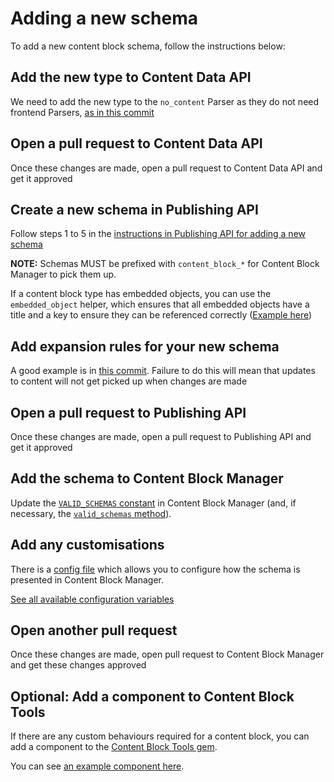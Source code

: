 # Adding a new schema

To add a new content block schema, follow the instructions below:

## Add the new type to Content Data API

We need to add the new type to the `no_content` Parser as they do not need frontend Parsers,
[as in this commit](https://github.com/alphagov/content-data-api/commit/e02a85381dac95a7a08964e81587a1b49e384554)

## Open a pull request to Content Data API

Once these changes are made, open a pull request to Content Data API and get it approved

## Create a new schema in Publishing API

Follow steps 1 to 5 in the [instructions in Publishing API for adding a new schema](https://github.com/alphagov/publishing-api/blob/main/docs/content_schemas/adding-a-new-schema.md)

**NOTE:** Schemas MUST be prefixed with `content_block_*` for Content Block Manager to pick them up.

If a content block type has embedded objects, you can use the `embedded_object` helper, which ensures that all embedded
objects have a title and a key to ensure they can be referenced correctly ([Example here](https://github.com/alphagov/publishing-api/blob/9d4ce614ee3e95e82e5399201e4315ec9625e152/content_schemas/formats/content_block_pension.jsonnet#L13))

## Add expansion rules for your new schema

A good example is in [this commit](https://github.com/alphagov/publishing-api/commit/ae69bd878c87d475ace819acc6b7d76b60f5c360). Failure
to do this will mean that updates to content will not get picked up when changes are made

## Open a pull request to Publishing API

Once these changes are made, open a pull request to Publishing API and get it approved

## Add the schema to Content Block Manager

Update the [`VALID_SCHEMAS` constant](https://github.com/alphagov/content-block-manager/blob/main/app/models/schema.rb#L4)
in Content Block Manager (and, if necessary, the [`valid_schemas` method](https://github.com/alphagov/content-block-manager/blob/097a134bf77a19a791f9dea06ff7ff20eab70178/app/models/schema.rb#L10)).

## Add any customisations

There is a [config file](https://github.com/alphagov/content-block-manager/blob/main/config/content_block_manager.yml)
which allows you to configure how the schema is presented in Content Block Manager.

[See all available configuration variables](configuration.md)

## Open another pull request

Once these changes are made, open pull request to Content Block Manager and get these changes approved

## Optional: Add a component to Content Block Tools

If there are any custom behaviours required for a content block, you can add a component to the
[Content Block Tools gem](https://github.com/alphagov/govuk_content_block_tools).

You can see [an example component here](https://github.com/alphagov/govuk_content_block_tools/blob/main/app/components/content_block_tools/contact_component.rb).
